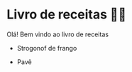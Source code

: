 # Livro de receitas :man_cook:

Olá! Bem vindo ao livro de receitas

- Strogonof de frango

- Pavê

  

